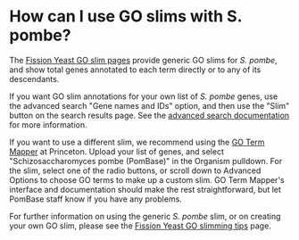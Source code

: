 # How can I use GO slims with S. pombe?
<!-- pombase_categories: Genome statistics and lists,Tools and resources,Using ontologies -->

The [Fission Yeast GO slim pages](documentation/pombase-go-slim-documentation)
provide generic GO slims for *S. pombe*, and show total genes
annotated to each term directly or to any of its descendants.

If you want GO slim annotations for your own list of *S. pombe* genes,
use the advanced search "Gene names and IDs" option, and then use the "Slim"
button on the search results page. See the [advanced search
documentation](documentation/advanced-search) for more information.

If you want to use a different slim, we recommend using the [GO Term
Mapper](http://go.princeton.edu/cgi-bin/GOTermMapper) at Princeton.
Upload your list of genes, and select "Schizosaccharomyces pombe
(PomBase)" in the Organism pulldown. For the slim, select one of the
radio buttons, or scroll down to Advanced Options to choose GO terms
to make up a custom slim. GO Term Mapper's interface and documentation
should make the rest straightforward, but let PomBase staff know if
you have any problems.

For further information on using the generic *S. pombe* slim, or on
creating your own GO slim, please see the [Fission Yeast GO slimming tips](/browse-curation/fission-yeast-go-slimming-tips) page.

